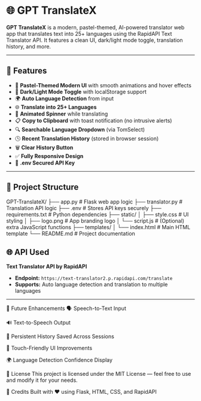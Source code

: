 # 🌐 GPT TranslateX

**GPT TranslateX** is a modern, pastel-themed, AI-powered translator web app that translates text into 25+ languages using the RapidAPI Text Translator API. It features a clean UI, dark/light mode toggle, translation history, and more.

---

## 🚀 Features

- 🎨 **Pastel-Themed Modern UI** with smooth animations and hover effects  
- 🌙 **Dark/Light Mode Toggle** with localStorage support  
- 🌍 **Auto Language Detection** from input  
- 🌐 **Translate into 25+ Languages**  
- 🔄 **Animated Spinner** while translating  
- 📋 **Copy to Clipboard** with toast notification (no intrusive alerts)  
- 🔍 **Searchable Language Dropdown** (via TomSelect)  
- 🕓 **Recent Translation History** (stored in browser session)  
- 🗑️ **Clear History Button**  
- ✅ **Fully Responsive Design**  
- 🔐 **.env Secured API Key**

---

## 📁 Project Structure

GPT-TranslateX/
├── app.py # Flask web app logic
├── translator.py # Translation API logic
├── .env # Stores API keys securely
├── requirements.txt # Python dependencies
├── static/
│ ├── style.css # UI styling
│ ├── logo.png # App branding logo
│ └── script.js # (Optional) extra JavaScript functions
├── templates/
│ └── index.html # Main HTML template
└── README.md # Project documentation

## 🌐 API Used

**Text Translator API by RapidAPI**  
- **Endpoint:** `https://text-translator2.p.rapidapi.com/translate`  
- **Supports:** Auto language detection and translation to multiple languages

---

📱 Future Enhancements
🗣️ Speech-to-Text Input

🔊 Text-to-Speech Output

💾 Persistent History Saved Across Sessions

🤏 Touch-Friendly UI Improvements

🌍 Language Detection Confidence Display

📝 License
This project is licensed under the MIT License — feel free to use and modify it for your needs.

🤝 Credits
Built with ❤️ using Flask, HTML, CSS, and RapidAPI
